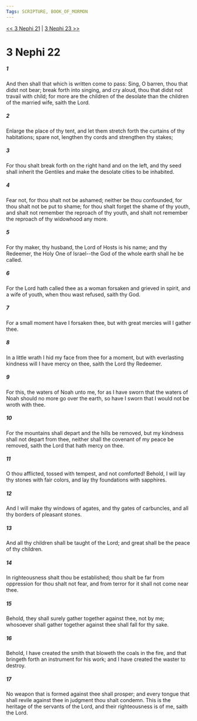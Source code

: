 ```yaml
---
Tags: SCRIPTURE, BOOK_OF_MORMON
---
```


[<< 3 Nephi 21](BOOK_OF_MORMON/11_3_Nephi/3_Nephi_21.md) | [3 Nephi 23 >>](BOOK_OF_MORMON/11_3_Nephi/3_Nephi_23.md)

# 3 Nephi 22

##### 1
 And then shall that which is written come to pass: Sing, O barren, thou that didst not bear; break forth into singing, and cry aloud, thou that didst not travail with child; for more are the children of the desolate than the children of the married wife, saith the Lord.
##### 2
 Enlarge the place of thy tent, and let them stretch forth the curtains of thy habitations; spare not, lengthen thy cords and strengthen thy stakes;
##### 3
 For thou shalt break forth on the right hand and on the left, and thy seed shall inherit the Gentiles and make the desolate cities to be inhabited.
##### 4
 Fear not, for thou shalt not be ashamed; neither be thou confounded, for thou shalt not be put to shame; for thou shalt forget the shame of thy youth, and shalt not remember the reproach of thy youth, and shalt not remember the reproach of thy widowhood any more.
##### 5
 For thy maker, thy husband, the Lord of Hosts is his name; and thy Redeemer, the Holy One of Israel--the God of the whole earth shall he be called.
##### 6
 For the Lord hath called thee as a woman forsaken and grieved in spirit, and a wife of youth, when thou wast refused, saith thy God.
##### 7
 For a small moment have I forsaken thee, but with great mercies will I gather thee.
##### 8
 In a little wrath I hid my face from thee for a moment, but with everlasting kindness will I have mercy on thee, saith the Lord thy Redeemer.
##### 9
 For this, the waters of Noah unto me, for as I have sworn that the waters of Noah should no more go over the earth, so have I sworn that I would not be wroth with thee.
##### 10
 For the mountains shall depart and the hills be removed, but my kindness shall not depart from thee, neither shall the covenant of my peace be removed, saith the Lord that hath mercy on thee.
##### 11
 O thou afflicted, tossed with tempest, and not comforted! Behold, I will lay thy stones with fair colors, and lay thy foundations with sapphires.
##### 12
 And I will make thy windows of agates, and thy gates of carbuncles, and all thy borders of pleasant stones.
##### 13
 And all thy children shall be taught of the Lord; and great shall be the peace of thy children.
##### 14
 In righteousness shalt thou be established; thou shalt be far from oppression for thou shalt not fear, and from terror for it shall not come near thee.
##### 15
 Behold, they shall surely gather together against thee, not by me; whosoever shall gather together against thee shall fall for thy sake.
##### 16
 Behold, I have created the smith that bloweth the coals in the fire, and that bringeth forth an instrument for his work; and I have created the waster to destroy.
##### 17
 No weapon that is formed against thee shall prosper; and every tongue that shall revile against thee in judgment thou shalt condemn. This is the heritage of the servants of the Lord, and their righteousness is of me, saith the Lord.
